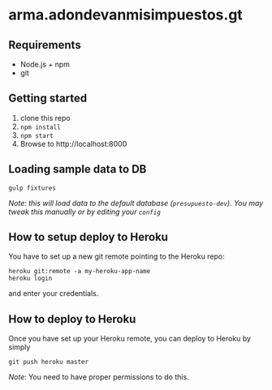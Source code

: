 # arma.adondevanmisimpuestos.gt

## Requirements
* Node.js + npm
* git

## Getting started
1. clone this repo
2. `npm install`
3. `npm start`
4. Browse to http://localhost:8000

## Loading sample data to DB
`gulp fixtures`

*Note: this will load data to the default database (`presupuesto-dev`). You may tweak this manually or by editing your `config`*

## How to setup deploy to Heroku
You have to set up a new git remote pointing to the Heroku repo:
```
heroku git:remote -a my-heroku-app-name
heroku login
```
and enter your credentials.

## How to deploy to Heroku
Once you have set up your Heroku remote, you can deploy to Heroku by simply
```
git push heroku master
```
*Note*: You need to have proper permissions to do this.
